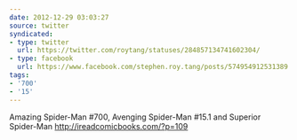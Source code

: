 ```yaml
---
date: 2012-12-29 03:03:27
source: twitter
syndicated:
- type: twitter
  url: https://twitter.com/roytang/statuses/284857134741602304/
- type: facebook
  url: https://www.facebook.com/stephen.roy.tang/posts/574954912531389
tags:
- '700'
- '15'
---
```


Amazing Spider-Man #700, Avenging Spider-Man #15.1 and Superior Spider-Man http://ireadcomicbooks.com/?p=109
